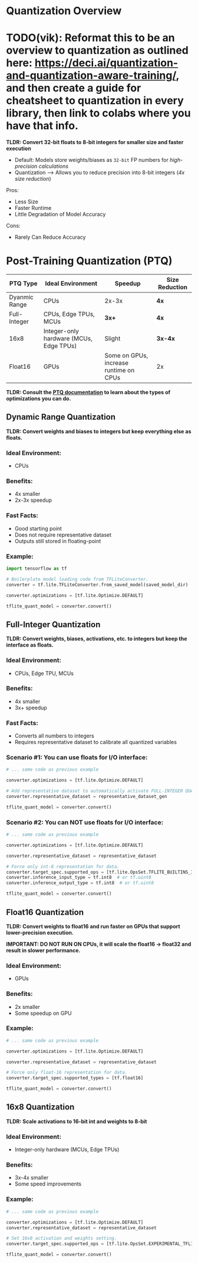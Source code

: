 # Quantization Overview

# TODO(vik): Reformat this to be an overview to quantization as outlined here: https://deci.ai/quantization-and-quantization-aware-training/, and then create a guide for cheatsheet to quantization in every library, then link to colabs where you have that info.

**TLDR: Convert 32-bit floats to 8-bit integers for smaller size and faster execution**

- Default: Models store weights/biases as `32-bit` FP numbers for *high-precision calculations*
- Quantization --> Allows you to reduce precision into 8-bit integers (*4x size reduction*)

Pros:
- Less Size
- Faster Runtime
- Little Degradation of Model Accuracy

Cons:
- Rarely Can Reduce Accuracy

# Post-Training Quantization (PTQ)

| PTQ Type | Ideal Environment | Speedup | Size Reduction |
|---|---|---|---|
| Dyanmic Range | CPUs | 2x-3x | **4x** |
| Full-Integer | CPUs, Edge TPUs, MCUs | **3x+** | **4x** |
| 16x8 | Integer-only hardware (MCUs, Edge TPUs) | Slight | **3x-4x** |
| Float16 | GPUs | Some on GPUs, increase runtime on CPUs | 2x |

**TLDR: Consult the [PTQ documentation](https://www.tensorflow.org/lite/performance/post_training_quantization) to learn about the types of optimizations you can do.**

## Dynamic Range Quantization

**TLDR: Convert weights and biases to integers but keep everything else as floats.**

### Ideal Environment:
- CPUs

### Benefits:
- 4x smaller
- 2x-3x speedup

### Fast Facts:
- Good starting point
- Does not require representative dataset
- Outputs still stored in floating-point

### Example:

```py
import tensorflow as tf

# Boilerplate model loading code from TFLiteConverter.
converter = tf.lite.TFLiteConverter.from_saved_model(saved_model_dir)

converter.optimizations = [tf.lite.Optimize.DEFAULT]

tflite_quant_model = converter.convert()
```

## Full-Integer Quantization

**TLDR: Convert weights, biases, activations, etc. to integers but keep the interface as floats.**

### Ideal Environment:
- CPUs, Edge TPU, MCUs

### Benefits:
- 4x smaller
- 3x+ speedup

### Fast Facts:
- Converts all numbers to integers
- Requires representative dataset to calibrate all quantized variables

### Scenario #1: You can use floats for I/O interface:

```py
# ... same code as previous example

converter.optimizations = [tf.lite.Optimize.DEFAULT]

# Add representative dataset to automatically activate FULL-INTEGER QUANTIZATION.
converter.representative_dataset = representative_dataset_gen

tflite_quant_model = converter.convert()
```

### Scenario #2: You can NOT use floats for I/O interface:

```py
# ... same code as previous example

converter.optimizations = [tf.lite.Optimize.DEFAULT]

converter.representative_dataset = representative_dataset

# Force only int-8 representation for data.
converter.target_spec.supported_ops = [tf.lite.OpsSet.TFLITE_BUILTINS_INT8]
converter.inference_input_type = tf.int8  # or tf.uint8
converter.inference_output_type = tf.int8  # or tf.uint8

tflite_quant_model = converter.convert()
```

## Float16 Quantization

**TLDR: Convert weights to float16 and run faster on GPUs that support lower-precision execution.**

**IMPORTANT: DO NOT RUN ON CPUs, it will scale the float16 -> float32 and result in slower performance.**

### Ideal Environment:
- GPUs

### Benefits:
- 2x smaller
- Some speedup on GPU

### Example:

```py
# ... same code as previous example

converter.optimizations = [tf.lite.Optimize.DEFAULT]

converter.representative_dataset = representative_dataset

# Force only float-16 representation for data.
converter.target_spec.supported_types = [tf.float16]

tflite_quant_model = converter.convert()
```

## 16x8 Quantization

**TLDR: Scale activations to 16-bit int and weights to 8-bit**

### Ideal Environment:
- Integer-only hardware (MCUs, Edge TPUs)

### Benefits:
- 3x-4x smaller
- Some speed improvements

### Example:

```py
# ... same code as previous example

converter.optimizations = [tf.lite.Optimize.DEFAULT]
converter.representative_dataset = representative_dataset

# Set 16x8 activation and weights setting.
converter.target_spec.supported_ops = [tf.lite.OpsSet.EXPERIMENTAL_TFLITE_BUILTINS_ACTIVATIONS_INT16_WEIGHTS_INT8]

tflite_quant_model = converter.convert()
```